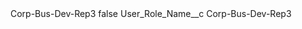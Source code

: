 <?xml version="1.0" encoding="UTF-8"?>
<CustomMetadata xmlns="http://soap.sforce.com/2006/04/metadata" xmlns:xsi="http://www.w3.org/2001/XMLSchema-instance" xmlns:xsd="http://www.w3.org/2001/XMLSchema">
    <label>Corp-Bus-Dev-Rep3</label>
    <protected>false</protected>
    <values>
        <field>User_Role_Name__c</field>
        <value xsi:type="xsd:string">Corp-Bus-Dev-Rep3</value>
    </values>
</CustomMetadata>
